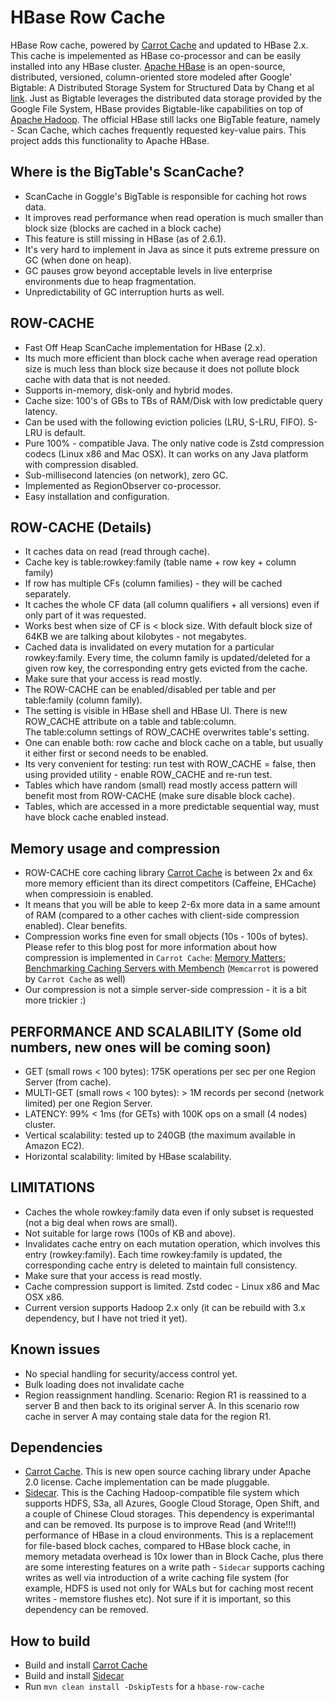 # HBase Row Cache
HBase Row cache, powered by [Carrot Cache](https://github.com/carrotdata/carrot-cache)  and updated to HBase 2.x. This cache is impelemented as HBase co-processor and can be easily installed into any HBase cluster.
[Apache HBase](https://hbase.apache.org) is an open-source, distributed, versioned, column-oriented store modeled after Google' Bigtable: A Distributed Storage System for Structured Data by Chang et al [link](https://static.googleusercontent.com/media/research.google.com/en//archive/bigtable-osdi06.pdf). Just as Bigtable leverages the distributed data storage provided by the Google File System, HBase provides Bigtable-like capabilities on top of [Apache Hadoop](https://static.googleusercontent.com/media/research.google.com/en//archive/bigtable-osdi06.pdf). The official HBase still lacks one BigTable feature, namely - Scan Cache, which caches frequently requested key-value pairs. This project adds this functionality to Apache HBase.   

## Where is the BigTable's ScanCache?

* ScanCache in Goggle's BigTable is responsible for caching hot rows data. 
* It improves read performance when read operation is much smaller than block size (blocks are cached in a block cache)
* This feature is still missing in HBase (as of 2.6.1).  
* It's very hard to implement in Java as since it puts extreme pressure on GC (when done on heap).
* GC pauses grow beyond acceptable levels in live enterprise environments due to heap fragmentation. 
* Unpredictability of GC interruption hurts as well.

## ROW-CACHE

* Fast Off Heap ScanCache implementation for HBase (2.x).
* Its much more efficient than block cache when average read operation size is much less than block size because it does not pollute block cache with data that is not needed. 
* Supports in-memory, disk-only and hybrid modes.
* Cache size: 100's of GBs to TBs of RAM/Disk with low predictable query latency.
* Can be used with the following eviction policies (LRU, S-LRU, FIFO). S-LRU is default.
* Pure 100% - compatible Java. The only native code is Zstd compression codecs (Linux x86 and Mac OSX). It can works on any Java platform with compression disabled.
* Sub-millisecond latencies (on network),  zero GC.
* Implemented as RegionObserver co-processor.
* Easy installation and configuration. 

## ROW-CACHE (Details)

* It caches data on read (read through cache). 
* Cache key is table:rowkey:family (table name + row key + column family)
* If row has multiple CFs (column families) - they will be cached separately.
* It caches the whole CF data (all column qualifiers + all versions) even if only part of it was requested.
* Works best when size of CF is < block size. With default block size of 64KB we are talking about kilobytes - not megabytes.
* Cached data is invalidated on every mutation for a particular rowkey:family. Every time, the column family is updated/deleted for a given row key, the corresponding entry gets evicted from the cache. 
* Make sure that your access is read mostly. 
* The ROW-CACHE can be enabled/disabled per table and per table:family (column family).
* The setting is visible in HBase shell and HBase UI. There is new ROW_CACHE attribute on a table and table:column.  
  The table:column settings of ROW_CACHE overwrites table's setting. 
* One can enable both: row cache and block cache on a table, but usually it either first or second needs to be enabled.
* Its very convenient for testing: run test with ROW_CACHE = false, then using provided utility - enable ROW_CACHE and re-run test. 
* Tables which have random (small) read mostly access pattern will benefit most from ROW-CACHE (make sure disable block cache).
* Tables, which are accessed in a more predictable sequential way, must have block cache enabled instead. 

## Memory usage and compression

* ROW-CACHE core caching library [Carrot Cache](https://www.github.com/carrotdata/carrot-cache) is between 2x and 6x more memory efficient than its direct competitors (Caffeine, EHCache)
  when compressioin is enabled. 
* It means that you will be able to keep 2-6x more data in a same amount of RAM (compared to a other caches with client-side compression enabled). Clear benefits. 
* Compression works fine even for small objects (10s - 100s of bytes). Please refer to this blog post for more information about how compression is implemented in `Carrot Cache`:
  [Memory Matters: Benchmarking Caching Servers with Membench](https://medium.com/carrotdata/memory-matters-benchmarking-caching-servers-with-membench-e6e3037aa201) (`Memcarrot` is powered by `Carrot Cache` as well)
* Our compression is not a simple server-side compression - it is a bit more trickier :)

## PERFORMANCE AND SCALABILITY (Some old numbers, new ones will be coming soon)

* GET (small rows < 100 bytes): 175K operations per sec per one Region Server (from cache).
* MULTI-GET (small rows < 100 bytes): > 1M records per second (network limited) per one Region Server.
* LATENCY:  99% < 1ms (for GETs) with 100K ops on a small (4 nodes) cluster.
* Vertical scalability: tested up to 240GB (the maximum available in Amazon EC2).
* Horizontal scalability: limited by HBase scalability. 


## LIMITATIONS

* Caches the whole rowkey:family data even if only subset is requested (not a big deal when rows are small).
* Not suitable for large rows (100s of KB and above).
* Invalidates cache entry on each mutation operation, which involves this entry (rowkey:family). 
  Each time rowkey:family is updated, the corresponding cache entry is deleted to maintain full consistency.
* Make sure that your access is read mostly. 
* Cache compression support is limited. Zstd codec - Linux x86 and Mac OSX x86. 
* Current version supports Hadoop 2.x only (it can be rebuild with 3.x dependency, but I have not tried it yet). 

## Known issues

* No special handling for security/access control yet.
* Bulk loading does not invalidate cache
* Region reassignment handling. Scenario: Region R1 is reassined to a server B and then back to its original server A.
  In this scenario row cache in server A may containg stale data for the region R1.

## Dependencies

* [Carrot Cache](https://www.github.com/carrotdata/carrot-cache). This is new open source caching library under Apache 2.0 license. Cache implementation can be made pluggable.
* [Sidecar](https://www.github.com/VladRodionov/sidecar). This is the Caching Hadoop-compatible file system which supports HDFS, S3a, all Azures, Google Cloud Storage, Open Shift,
  and a couple of Chinese Cloud storages. This dependency is experimantal and can be removed. Its purpose is to improve Read (and Write!!!) performance of HBase in a cloud environments.
  This is a replacement for file-based block caches, compared to HBase block cache, in memory metadata overhead is 10x lower than in Block Cache, plus there are some interesting features on a write path - `Sidecar`
  supports caching writes as well via introduction of a write caching file system (for example, HDFS is used not only for WALs but for caching most recent writes - memstore flushes etc). 
  Not sure if it is important, so this dependency can be removed.

## How to build

* Build and install [Carrot Cache](https://www.github.com/carrotdata/carrot-cache)
* Build and install  [Sidecar](https://www.github.com/VladRodionov/sidecar)
* Run `mvn clean install -DskipTests` for a `hbase-row-cache`
